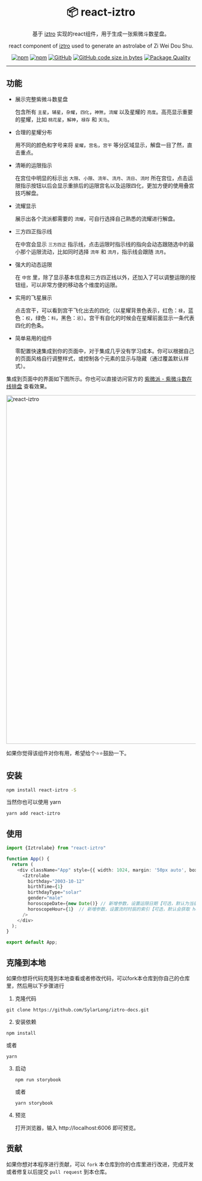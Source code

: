 <div align="center">

# 📦 react-iztro

基于 [iztro](https://github.com/SylarLong/iztro) 实现的react组件，用于生成一张紫微斗数星盘。

react component of [iztro](https://github.com/SylarLong/iztro) used to generate an astrolabe of Zi Wei Dou Shu.

</div>

<div align="center">

[![npm](https://img.shields.io/npm/v/react-iztro?logo=npm&logoColor=%23CB3837)](https://www.npmjs.com/package/react-iztro) 
[![npm](https://img.shields.io/npm/dt/react-iztro?logo=npm&logoColor=%23CB3837)](https://www.npmjs.com/package/react-iztro) 
[![GitHub](https://img.shields.io/github/license/sylarlong/react-iztro)](https://www.npmjs.com/package/react-iztro) 
[![GitHub code size in bytes](https://img.shields.io/github/languages/code-size/SylarLong/react-iztro)](https://www.npmjs.com/package/react-iztro) 
[![Package Quality](https://packagequality.com/shield/react-iztro.svg)](https://packagequality.com/#?package=react-iztro) 

</div>

---

## 功能

- 展示完整紫微斗数星盘
  
  包含所有 `主星`，`辅星`，`杂耀`，`四化`，`神煞`，`流耀` 以及星耀的 `亮度`。高亮显示重要的星耀，比如 `桃花星`，`解神`，`禄存` 和 `天马`。

- 合理的星耀分布

  用不同的颜色和字号来将 `星耀`，`宫名`，`宫干` 等分区域显示，解盘一目了然，直击重点。

- 清晰的运限指示

  在宫位中明显的标示出 `大限`、`小限`、`流年`、`流月`、`流日`、`流时` 所在宫位，点击运限指示按钮以后会显示重排后的运限宫名以及运限四化，更加方便的使用叠宫技巧解盘。

- 流耀显示

  展示出各个流派都需要的 `流耀`，可自行选择自己熟悉的流耀进行解盘。

- 三方四正指示线

  在中宫会显示 `三方四正` 指示线，点击运限时指示线的指向会动态跟随选中的最小那个运限流动，比如同时选择 `流年` 和 `流月`，指示线会跟随 `流月`。

- 强大的动态运限

  在 `中宫` 里，除了显示基本信息和三方四正线以外，还加入了可以调整运限的按钮组，可以非常方便的移动各个维度的运限。

- 实用的飞星展示

  点击宫干，可以看到宫干飞化出去的四化（以星耀背景色表示，红色：`禄`，蓝色：`权`，绿色：`科`，黑色：`忌`）。宫干有自化的时候会在星耀前面显示一条代表四化的色条。

- 简单易用的组件

  零配置快速集成到你的页面中，对于集成几乎没有学习成本。你可以根据自己的页面风格自行调整样式，或控制各个元素的显示与隐藏（通过覆盖默认样式）。

集成到页面中的界面如下图所示。你也可以直接访问官方的 [紫微派 - 紫微斗数在线排盘](https://ziwei.pub/astrolabe) 查看效果。

<img width="928" alt="react-iztro" src="https://github.com/SylarLong/react-iztro/assets/6510425/2817bb0c-89b5-4f33-ac5c-75481ad33209">

如果你觉得该组件对你有用，希望给个⭐️⭐️鼓励一下。

## 安装

```sh
npm install react-iztro -S
```

当然你也可以使用 yarn

```sh
yarn add react-iztro
```

## 使用

```ts
import {Iztrolabe} from "react-iztro"

function App() {
  return (
    <div className="App" style={{ width: 1024, margin: '50px auto', boxShadow: '0 0 25px rgba(0,0,0,0.25)'}}>
      <Iztrolabe 
        birthday="2003-10-12" 
        birthTime={1} 
        birthdayType="solar" 
        gender="male" 
        horoscopeDate={new Date()} // 新增参数，设置运限日期【可选，默认为当前时间】
        horoscopeHour={1}  // 新增参数，设置流时时辰的索引【可选，默认会获取 horoscopeDate 时间】
      />
    </div>
  );
}

export default App;

```

## 克隆到本地

如果你想将代码克隆到本地查看或者修改代码，可以fork本仓库到你自己的仓库里，然后用以下步骤进行

1. 克隆代码

  ```
  git clone https://github.com/SylarLong/iztro-docs.git
  ```

2. 安装依赖

  ```
  npm install
  ```

  或者

  ```
  yarn
  ```

3. 启动

   ```
   npm run storybook
   ```

   或者

   ```
   yarn storybook
   ```

4. 预览

   打开浏览器，输入 http://localhost:6006 即可预览。

## 贡献

如果你想对本程序进行贡献，可以 `fork` 本仓库到你的仓库里进行改进，完成开发或者修复以后提交 `pull request` 到本仓库。

